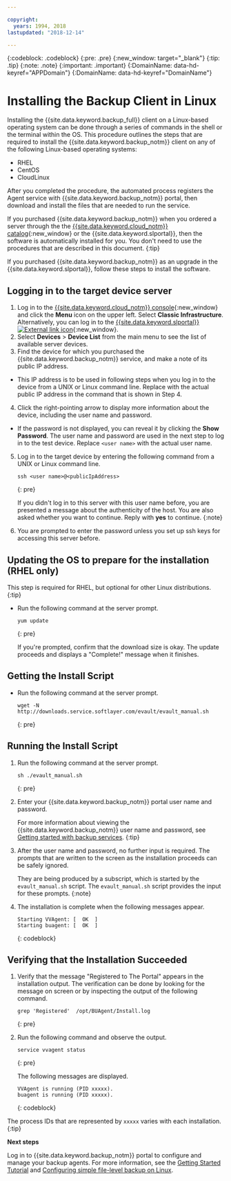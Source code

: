 ```yaml
---

copyright:
  years: 1994, 2018
lastupdated: "2018-12-14"

---
```

{:codeblock: .codeblock}
{:pre: .pre}
{:new_window: target="_blank"}
{:tip: .tip}
{:note: .note}
{:important: .important}
{:DomainName: data-hd-keyref="APPDomain"}
{:DomainName: data-hd-keyref="DomainName"}

# Installing the Backup Client in Linux

Installing the {{site.data.keyword.backup_full}} client on a Linux-based operating system can be done through a series of commands in the shell or the terminal within the OS. This procedure outlines the steps that are required to install the {{site.data.keyword.backup_notm}} client on any of the following Linux-based operating systems:

- RHEL
- CentOS
- CloudLinux

After you completed the procedure, the automated process registers the Agent service with {{site.data.keyword.backup_notm}} portal, then download and install the files that are needed to run the service.

If you purchased {{site.data.keyword.backup_notm}} when you ordered a server through the the [{{site.data.keyword.cloud_notm}} catalog](https://{DomainName}/catalog/){:new_window} or the {{site.data.keyword.slportal}}, then the software is automatically installed for you. You don't need to use the procedures that are described in this document.
{:tip}

If you purchased {{site.data.keyword.backup_notm}} as an upgrade in the {{site.data.keyword.slportal}}, follow these steps to install the software.

## Logging in to the target device server

1. Log in to the [{{site.data.keyword.cloud_notm}} console](https://{DomainName}/){:new_window} and click the **Menu** icon on the upper left. Select **Classic Infrastructure**.<br/>
   Alternatively, you can log in to the [{{site.data.keyword.slportal}} ![External link icon](../../icons/launch-glyph.svg "External link icon")](https://control.softlayer.com/){:new_window}.
2. Select **Devices** > **Device List** from the main menu to see the list of available server devices.
3. Find the device for which you purchased the {{site.data.keyword.backup_notm}} service, and make a note of its public IP address.
  - This IP address is to be used in following steps when you log in to the device from a UNIX or Linux command line. Replace <publicIpAddress> with the actual public IP address in the command that is shown in Step 4.
4. Click the right-pointing arrow to display more information about the device, including the user name and password.
  - If the password is not displayed, you can reveal it by clicking the **Show Password**. The user name and password are used in the next step to log in to the test device. Replace `<user name>` with the actual user name.
5. Log in to the target device by entering the following command from a UNIX or Linux command line.
   ```
   ssh <user name>@<publicIpAddress>
   ```
   {: pre}

   If you didn't log in to this server with this user name before, you are presented a message about the authenticity of the host. You are also asked whether you want to continue. Reply with **yes** to continue.
   {:note}

6. You are prompted to enter the password unless you set up ssh keys for accessing this server before.

## Updating the OS to prepare for the installation (RHEL only)

This step is required for RHEL, but optional for other Linux distributions.
{:tip}

- Run the following command at the server prompt.
  ```
  yum update
  ```
  {: pre}

  If you're prompted, confirm that the download size is okay. The update proceeds and displays a "Complete!" message when it finishes.

## Getting the Install Script

- Run the following command at the server prompt.
  ```
  wget -N http://downloads.service.softlayer.com/evault/evault_manual.sh
  ```
  {: pre}

## Running the Install Script

1. Run the following command at the server prompt.
   ```
   sh ./evault_manual.sh
   ```
   {: pre}

2. Enter your {{site.data.keyword.backup_notm}} portal user name and password.

   For more information about viewing the {{site.data.keyword.backup_notm}} user name and password, see [Getting started with backup services](index.html#accessing-and-viewing-ibm-cloud-backup-storage-details).
   {:tip}

3. After the user name and password, no further input is required. The prompts that are written to the screen as the installation proceeds can be safely ignored.

   They are being produced by a subscript, which is started by the `evault_manual.sh` script. The `evault_manual.sh` script provides the input for these prompts.
   {:note}

4. The installation is complete when the following messages appear.

   ```
   Starting VVAgent: [  OK  ]
   Starting buagent: [  OK  ]
   ```
   {: codeblock}

## Verifying that the Installation Succeeded

1. Verify that the message "Registered to The Portal" appears in the installation output. The verification can be done by looking for the message on screen or by inspecting the output of the following command.
   ```
   grep 'Registered'  /opt/BUAgent/Install.log
   ```
   {: pre}

2. Run the following command and observe the output.
   ```
   service vvagent status
   ```
   {: pre}

   The following messages are displayed.
   ```
   VVAgent is running (PID xxxxx).
   buagent is running (PID xxxxx).
   ```
   {: codeblock}

  The process IDs that are represented by `xxxxx` varies with each installation.
  {:tip}

**Next steps**

Log in to {{site.data.keyword.backup_notm}} portal to configure and manage your backup agents. For more information, see the [Getting Started Tutorial](index.html#configuring-the-backup-agent-and-the-backup-schedule) and [Configuring simple file-level backup on Linux](configure-simple-file-backup-linux.html).
